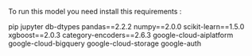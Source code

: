 To run this model you need install this requirements :

pip
jupyter
db-dtypes
pandas==2.2.2
numpy==2.0.0
scikit-learn==1.5.0
xgboost==2.0.3
category-encoders==2.6.3
google-cloud-aiplatform
google-cloud-bigquery
google-cloud-storage
google-auth
